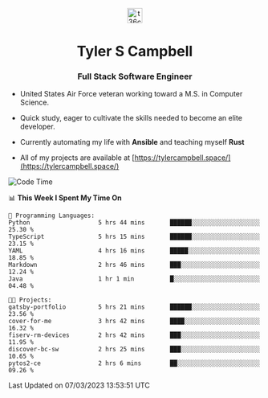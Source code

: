 <p align="center">
<a href="https://www.linkedin.com/in/t36campbell" target="blank"><img align="center" src="https://ik.imagekit.io/t36campbell/Portfolio/linkedin.png.original_m8bbGgPh6.png" alt="t36campbell" height="30" width="30" /></a>
</p>
<h1 align="center">Tyler S Campbell</h1>
<h3 align="center">Full Stack Software Engineer</h3>

* United States Air Force veteran working toward a M.S. in Computer Science.

* Quick study, eager to cultivate the skills needed to become an elite developer.

* Currently automating my life with **Ansible** and teaching myself **Rust**

* All of my projects are available at [https://tylercampbell.space/](https://tylercampbell.space/)

<!--START_SECTION:waka-->
![Code Time](http://img.shields.io/badge/Code%20Time-2%2C239%20hrs%2047%20mins-blue)

📊 **This Week I Spent My Time On** 

```text
💬 Programming Languages: 
Python                   5 hrs 44 mins       ██████░░░░░░░░░░░░░░░░░░░   25.30 % 
TypeScript               5 hrs 15 mins       ██████░░░░░░░░░░░░░░░░░░░   23.15 % 
YAML                     4 hrs 16 mins       █████░░░░░░░░░░░░░░░░░░░░   18.85 % 
Markdown                 2 hrs 46 mins       ███░░░░░░░░░░░░░░░░░░░░░░   12.24 % 
Java                     1 hr 1 min          █░░░░░░░░░░░░░░░░░░░░░░░░   04.48 % 

🐱‍💻 Projects: 
gatsby-portfolio         5 hrs 21 mins       ██████░░░░░░░░░░░░░░░░░░░   23.56 % 
cover-for-me             3 hrs 42 mins       ████░░░░░░░░░░░░░░░░░░░░░   16.32 % 
fiserv-rm-devices        2 hrs 42 mins       ███░░░░░░░░░░░░░░░░░░░░░░   11.95 % 
discover-bc-sw           2 hrs 25 mins       ███░░░░░░░░░░░░░░░░░░░░░░   10.65 % 
pytos2-ce                2 hrs 6 mins        ██░░░░░░░░░░░░░░░░░░░░░░░   09.26 % 
```


 Last Updated on 07/03/2023 13:53:51 UTC
<!--END_SECTION:waka-->
